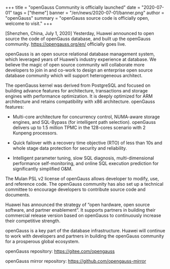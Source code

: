 +++
title = "openGauss Community is officially launched"
date = "2020-07-01"
tags = ["theme"]
banner = "/en/news/2020-07-01/banner.png"
author = "openGauss"
summary = "openGauss source code is officially open, welcome to visit."
+++

[Shenzhen, China, July 1, 2020] Yesterday, Huawei announced to open source the code of openGauss database, and built up the openGauss community. https://opengauss.org/en/ officially goes live.

openGauss is an open source relational database management system, which leveraged years of Huawei’s industry experience at database. We believe the magic of open source community will collaborate more developers to join in and co-work to design an enterprise open source database community which will support heterogeneous architect.

The openGauss kernel was derived from PostgreSQL and focused on building advance features for architecture, transactions and storage engines with performance optimization. It is deeply optimized for ARM architecture and retains compatibility with x86 architecture. openGauss features:

+ Multi-core architecture for concurrency control, NUMA-aware storage engines, and SQL-Bypass (for intelligent path selection). openGauss delivers up to 1.5 million TPMC in the 128-cores scenario with 2 Kunpeng processors.

+ Quick failover with a recovery time objective (RTO) of less than 10s and whole stage data protection for security and reliability.

+ Intelligent parameter tuning, slow SQL diagnosis, multi-dimensional performance self-monitoring, and online SQL execution prediction for significantly simplified O&M.

The Mulan PSL v2 license of openGauss allows developer to modify, use, and reference code. The openGauss community has also set up a technical committee to encourage developers to contribute source code and documents.

Huawei has announced the strategy of “open hardware, open source software, and partner enablement”. It supports partners in building their commercial release version based on openGauss to continuously increase their competitive strength.

openGauss is a key part of the database infrastructure. Huawei will continue to work with developers and partners in building the openGauss community for a prosperous global ecosystem.

openGauss repository: https://gitee.com/opengauss

openGauss mirror repository: https://github.com/opengauss-mirror